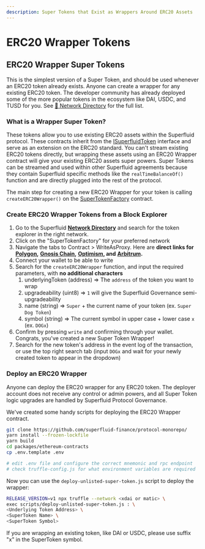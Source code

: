 ```yaml
---
description: Super Tokens that Exist as Wrappers Around ERC20 Assets
---
```


# ERC20 Wrapper Tokens

## ERC20 Wrapper Super Tokens

This is the simplest version of a Super Token, and should be used whenever an ERC20 token already exists. Anyone can create a wrapper for any existing ERC20 token. The developer community has already deployed some of the more popular tokens in the ecosystem like DAI, USDC, and TUSD for you. See [🔗 Network Directory](../../protocol-developers/networks/) for the full list.

### What is a Wrapper Super Token?

These tokens allow you to use existing ERC20 assets within the Superfluid protocol. These contracts inherit from the [ISuperfluidToken](https://github.com/superfluid-finance/protocol-monorepo/blob/dev/packages/ethereum-contracts/contracts/interfaces/superfluid/ISuperfluidToken.sol) interface and serve as an extension on the ERC20 standard. You can't stream existing ERC20 tokens directly, but wrapping these assets using an ERC20 Wrapper contract will give your existing ERC20 assets super powers. Super Tokens can be streamed and used within other Superfluid agreements because they contain Superfluid specific methods like the `realTimeBalanceOf()` function and are directly plugged into the rest of the protocol.

The main step for creating a new ERC20 Wrapper for your token is calling `createERC20Wrapper()` on the [SuperTokenFactory](https://github.com/superfluid-finance/protocol-monorepo/blob/dev/packages/ethereum-contracts/contracts/superfluid/SuperTokenFactory.sol) contract.

### Create ERC20 Wrapper Tokens from a Block Explorer

1. Go to the Superfluid [**Network Directory**](https://docs.superfluid.finance/superfluid/networks/networks) and search for the token explorer in the right network.
2. Click on the "SuperTokenFactory" for your preferred network
3. Navigate the tabs to Contract > WriteAsProxy. Here are **direct links for** [**Polygon**](https://polygonscan.com/address/0x2C90719f25B10Fc5646c82DA3240C76Fa5BcCF34#writeProxyContract)**,** [**Gnosis Chain**](https://blockscout.com/xdai/mainnet/address/0x23410e2659380784498509698ed70E414D384880/write-contract)**,** [**Optimism**](https://optimistic.etherscan.io/address/0x8276469a443d5c6b7146bed45e2abcad3b6adad9#writeProxyContract)**, and** [**Arbitrum**](https://arbiscan.io/address/0x1C21Ead77fd45C84a4c916Db7A6635D0C6FF09D6)**.**
4. Connect your wallet to be able to write
5. Search for the `createERC20Wrapper` function, and input the required parameters, with **no additional characters**
   1. underlyingToken (address) ⇒ The `address` of the token you want to wrap
   2. upgradeability (uint8) ⇒ `1` will give the Superfluid Governance semi-upgradeability
   3. name (string) ⇒ `Super` + the current name of your token (ex. `Super Dog Token`)
   4. symbol (string) ⇒ The current symbol in upper case + lower case `x` (ex. `DOGx`)
6. Confirm by pressing `write` and confirming through your wallet. Congrats, you've created a new Super Token Wrapper!
7. Search for the new token's address in the event log of the transaction, or use the top right search tab (input `DOGx` and wait for your newly created token to appear in the dropdown)

### Deploy an ERC20 Wrapper

Anyone can deploy the ERC20 wrapper for any ERC20 token. The deployer account does not receive any control or admin powers, and all Super Token logic upgrades are handled by Superfluid Protocol Governance.

We've created some handy scripts for deploying the ERC20 Wrapper contract.

```bash
git clone https://github.com/superfluid-finance/protocol-monorepo/
yarn install --frozen-lockfile
yarn build
cd packages/ethereum-contracts
cp .env.template .env

# edit .env file and configure the correct mnemonic and rpc endpoint
# check truffle-config.js for what environment variables are required
```

Now you can use the `deploy-unlisted-super-token.js` script to deploy the wrapper:

```bash
RELEASE_VERSION=v1 npx truffle --network <xdai or matic> \
exec scripts/deploy-unlisted-super-token.js : \
<Underlying Token Address> \
<SuperToken Name> \
<SuperToken Symbol>
```

If you are wrapping an existing token, like DAI or USDC, please use suffix "x" in the SuperToken symbol.&#x20;
